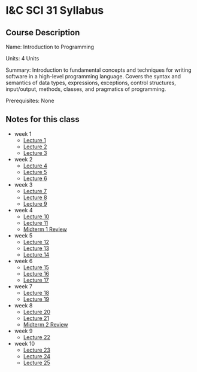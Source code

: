 # I&C SCI 31 Syllabus 

## Course Description

Name: Introduction to Programming

Units: 4 Units

Summary: Introduction to fundamental concepts and techniques for writing software in a high-level programming language. Covers the syntax and semantics of data types, expressions, exceptions, control structures, input/output, methods, classes, and pragmatics of programming.

Prerequisites: None

## Notes for this class

- week 1
	- [Lecture 1](./week1/lecture-1.md)
	- [Lecture 2](./week1/lecture-2.md)
	- [Lecture 3](./week1/lecture-3.md)
- week 2
	- [Lecture 4](./week2/lecture-4.md)
	- [Lecture 5](./week2/lecture-5.md)
	- [Lecture 6](./week2/lecture-6.md)
- week 3
	- [Lecture 7](./week3/lecture-7.md)
	- [Lecture 8](./week3/lecture-8.md)
	- [Lecture 9](./week3/lecture-9.md)
- week 4
	- [Lecture 10](./week4/lecture-10.md)
	- [Lecture 11](./week4/lecture-11.md)
	- [Midterm 1 Review](./week4/midterm-1.md)
- week 5
	- [Lecture 12](./week5/lectuer-12.md)
	- [Lecture 13](./week5/lecture-13.md)
	- [Lecture 14](./week5/lecture-14.md)
- week 6
	- [Lecture 15](./week6/lecture-15.md)
	- [Lecture 16](./week6/lecture-16.md)
	- [Lecture 17](./week6/lecture-17.md)
- week 7
	- [Lecture 18](./week7/lecture-18.md)
	- [Lecture 19](./week7/lecture-19.md)
- week 8
	- [Lecture 20](./week8/lecture-20.md)
	- [Lecture 21](./week8/lecture-21.md)
	- [Midterm 2 Review](./week8/midterm-2.md)
- week 9
	- [Lecture 22](./week9/lecture-22.md)
- week 10
	- [Lecture 23](./week10/lecture-23.md)
	- [Lecture 24](./week10/lecture-24.md)
	- [Lecture 25](./week10/lecture-25.md)
